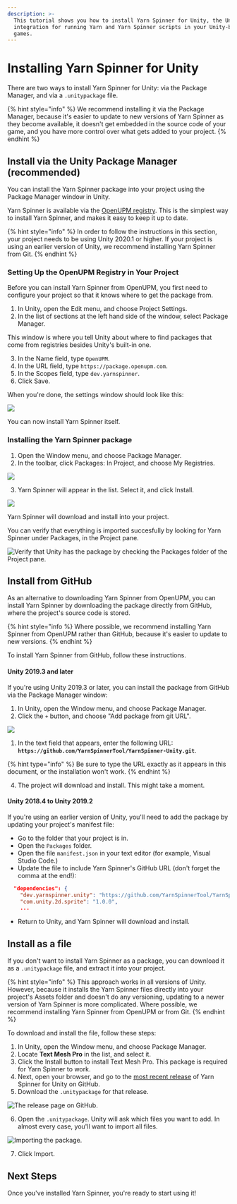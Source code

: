 ```yaml
---
description: >-
  This tutorial shows you how to install Yarn Spinner for Unity, the Unity
  integration for running Yarn and Yarn Spinner scripts in your Unity-based
  games.
---
```


# Installing Yarn Spinner for Unity

There are two ways to install Yarn Spinner for Unity: via the Package Manager, and via a `.unitypackage` file. 

{% hint style="info" %}
We recommend installing it via the Package Manager, because it's easier to update to new versions of Yarn Spinner as they become available, it doesn't get embedded in the source code of your game, and you have more control over what gets added to your project. 
{% endhint %}

## Install via the Unity Package Manager (recommended)

You can install the Yarn Spinner package into your project using the Package Manager window in Unity.

Yarn Spinner is available via the [OpenUPM registry](https://openupm.com).  This is the simplest way to install Yarn Spinner, and makes it easy to keep it up to date.

{% hint style="info" %}
In order to follow the instructions in this section, your project needs to be using Unity 2020.1 or higher. If your project is using an earlier version of Unity, we recommend installing Yarn Spinner from Git.
{% endhint %}

### Setting Up the OpenUPM Registry in Your Project

Before you can install Yarn Spinner from OpenUPM, you first need to configure your project so that it knows where to get the package from.

1. In Unity, open the Edit menu, and choose Project Settings.
2. In the list of sections at the left hand side of the window, select Package Manager.

This window is where you tell Unity about where to find packages that come from registries besides Unity's built-in one. 

3. In the Name field, type `OpenUPM`.
4. In the URL field, type `https://package.openupm.com`. 
5. In the Scopes field, type `dev.yarnspinner`. 
6. Click Save.

When you're done, the settings window should look like this:

![](../.gitbook/assets/installing-unity-package-manager-registry.png)

You can now install Yarn Spinner itself.

### Installing the Yarn Spinner package

1. Open the Window menu, and choose Package Manager.
2. In the toolbar, click Packages: In Project, and choose My Registries.

![](../.gitbook/assets/installing-unity-package-manager-select-package-list.png)

3. Yarn Spinner will appear in the list. Select it, and click Install.

![](../.gitbook/assets/installing-unity-package-manager-registry-select-package.png)

Yarn Spinner will download and install into your project.

You can verify that everything is imported succesfully by looking for Yarn Spinner under Packages, in the Project pane.

![Verify that Unity has the package by checking the Packages folder of the Project pane.](../.gitbook/assets/screen-shot-2021-03-07-at-2.16.14-pm.png)

## Install from GitHub

As an alternative to downloading Yarn Spinner from OpenUPM, you can install Yarn Spinner by downloading the package directly from GitHub, where the project's source code is stored.

{% hint style="info %}
Where possible, we recommend installing Yarn Spinner from OpenUPM rather than GitHub, because it's easier to update to new versions.
{% endhint %}

To install Yarn Spinner from GitHub, follow these instructions.

#### Unity 2019.3 and later

If you're using Unity 2019.3 or later, you can install the package from GitHub via the Package Manager window:

1. In Unity, open the Window menu, and choose Package Manager.
2. Click the `+` button, and choose "Add package from git URL".

![](../.gitbook/assets/installing-unity-git-select-url.png)

1. In the text field that appears, enter the following URL: **`https://github.com/YarnSpinnerTool/YarnSpinner-Unity.git`**.

{% hint type="info" %}
Be sure to type the URL exactly as it appears in this document, or the installation won't work.
{% endhint %}

4. The project will download and install. This might take a moment.

#### Unity 2018.4 to Unity 2019.2

If you're using an earlier version of Unity, you'll need to add the package by updating your project's manifest file:

* Go to the folder that your project is in.
* Open the `Packages` folder.
* Open the file `manifest.json` in your text editor (for example, Visual Studio Code.)
* Update the file to include Yarn Spinner's GitHub URL (don't forget the comma at the end!):

```json {
  "dependencies": {
    "dev.yarnspinner.unity": "https://github.com/YarnSpinnerTool/YarnSpinner-Unity.git",
    "com.unity.2d.sprite": "1.0.0",
    ...
```

* Return to Unity, and Yarn Spinner will download and install.

## Install as a file

If you don't want to install Yarn Spinner as a package, you can download it as a `.unitypackage` file, and extract it into your project. 

{% hint style="info" %}
This approach works in all versions of Unity. However, because it installs the Yarn Spinner files directly into your project's Assets folder and doesn't do any versioning, updating to a newer version of Yarn Spinner is more complicated. Where possible, we recommend installing Yarn Spinner from OpenUPM or from Git.
{% endhint %}

To download and install the file, follow these steps:

1. In Unity, open the Window menu, and choose Package Manager.
2. Locate **Text Mesh Pro** in the list, and select it. 
3. Click the Install button to install Text Mesh Pro. This package is required for Yarn Spinner to work.
4. Next, open your browser, and go to the [most recent release](https://github.com/YarnSpinnerTool/YarnSpinner-Unity/releases/latest) of Yarn Spinner for Unity on GitHub.
5. Download the `.unitypackage` for that release.

![The release page on GitHub.](../.gitbook/assets/installing-unity-from-file-releases-page-1.0.png)

6. Open the `.unitypackage`. Unity will ask which files you want to add. In almost every case, you'll want to import all files.

![Importing the package.](../.gitbook/assets/installing-unity-from-file-package-import-1.0.png)

7. Click Import.

## Next Steps

Once you've installed Yarn Spinner, you're ready to start using it!


